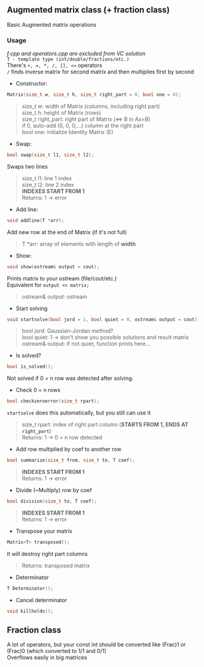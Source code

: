 ## Augmented matrix class (+ fraction class)
Basic Augmented matrix operations

### Usage

*f.cpp and operators.cpp are excluded from VC solution*  
`T - template type (int/double/fractions/etc.)`  
There's `+, =, *, /, [], <<` operators  
`/` finds inverse matrix for second matrix and then multiplies first by second  

- Constructor:
```cpp
Matrix(size_t w, size_t h, size_t right_part = 0, bool one = 0);
```
>size_t w: width of Matrix (columns, including right part)  
>size_t h: height of Matrix (rows)  
>size_t right_part: right part of Matrix (<=> B in Ax=B)  
>if 0, auto-add (0, 0, 0,...) column at the right part  
>bool one: initialize Identity Matrix (E)
- Swap:
```cpp
bool swap(size_t l1, size_t l2);
```
Swaps two lines  
>size_t l1: line 1 index  
>size_t l2: line 2 index  
>**INDEXES START FROM 1**  
>Returns: 1 -> error  
- Add line:
```cpp
void addline(T *arr);
```
Add new row at the end of Matrix (if it's not full)  
>T *arr: array of elements with length of **width**  
- Show:
```cpp
void show(ostream& output = cout);
```
Prints matrix to your ostream (file/cout/etc.)  
Equivalent for `output << matrix;` 
>ostream& output: ostream  
- Start solving
```cpp
void startsolve(bool jord = 1, bool quiet = 0, ostream& output = cout);
```
>bool jord: Gaussian-Jordan method?  
>bool quiet: 1 -> don't show you possible solutions and result matrix  
>ostream& output: if not quiet, function prints here...  
- Is solved?
```cpp
bool is_solved();
```
Not solved if 0 = n row was detected after solving.  
- Check 0 = n rows
```cpp
bool checkzeroerror(size_t rpart);
```
`startsolve` does this automatically, but you still can use it  
>size_t rpart: index of right part column (**STARTS FROM 1, ENDS AT `right_part`**)  
>Returns: 1 -> 0 = n row detected  
- Add row multiplied by coef to another row
```cpp
bool summarize(size_t from, size_t to, T coef);
```
>**INDEXES START FROM 1**  
>Returns: 1 -> error  
- Divide (~Multiply) row by coef
```cpp
bool division(size_t to, T coef);
```
>**INDEXES START FROM 1**  
>Returns: 1 -> error  
- Transpose your matrix
```cpp
Matrix<T> transposed();
```
It will destroy right part columns  
>Returns: transposed matrix  
- Determinator
```cpp
T Determinator();
```
- Cancel determinator  
```cpp
void killholds();
```
## Fraction class
A lot of operators, but your const int should be converted like (Frac)1 or (Frac)0 (which converted to 1/1 and 0/1)  
Overflows easily in big matrices  
